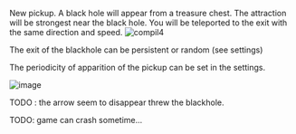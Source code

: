 New pickup. A black hole will appear from a treasure chest. The attraction will be strongest near the black hole. You will be teleported to the exit with the same direction and speed.
![compil4](https://github.com/user-attachments/assets/ee5d1adf-068e-40b6-bc7c-eb223bd76a11)

The exit of the blackhole can be persistent or random (see settings)

The periodicity of apparition of the pickup can be set in the settings.

![image](https://github.com/user-attachments/assets/4b4ac34a-2401-4f5e-8c74-d7643f5ad5ff)


TODO : the arrow seem to disappear threw the blackhole.

TODO: game can crash sometime...
